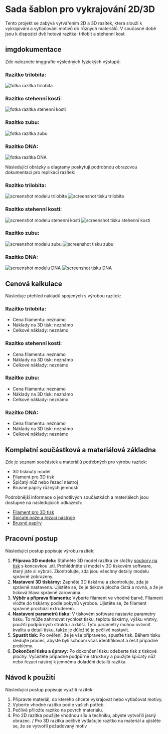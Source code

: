 # Sada šablon pro vykrajování 2D/3D
Tento projekt se zabývá vytvářením 2D a 3D razítek, která slouží k vykrajování a vytlačování motivů do různých materiálů. V současné době jsou k dispozici dvě hotová razítka: trilobit a stehenní kost.

## imgdokumentace
Zde naleznete imggrafie výsledných fyzických výstupů:

### Razítko trilobita:
![fotka razítka trilobita](URL)

### Razítko stehenní kosti:
![fotka razítka stehenní kosti](URL)

### Razítko zubu:
![fotka razítka zubu](URL)

### Razítko DNA:
![fotka razítka DNA](URL)

Následující obrázky a diagramy poskytují podrobnou obrazovou dokumentaci pro replikaci razítek:

### Razítko trilobita:
![screenshot modelu trilobita](https://github.com/pslib-cz/2022-p2a-mme-pppp-PeterHonzejk/blob/main/dokumentace/img/trilobit_model.jpg)
![screenshot tisku trilobita](https://github.com/pslib-cz/2022-p2a-mme-pppp-PeterHonzejk/blob/main/dokumentace/img/trilobit_print.jpg)

###  Razítko stehenní kosti:
![screenshot modelu stehenní kosti](https://github.com/pslib-cz/2022-p2a-mme-pppp-PeterHonzejk/blob/main/dokumentace/img/bone_model.jpg)
![screenshot tisku stehenní kosti](https://github.com/pslib-cz/2022-p2a-mme-pppp-PeterHonzejk/blob/main/dokumentace/img/bone_print.jpg)

### Razítko zubu:
![screenshot modelu zubu](https://github.com/pslib-cz/2022-p2a-mme-pppp-PeterHonzejk/blob/main/dokumentace/img/tooth_model.jpg)
![screenshot tisku zubu](https://github.com/pslib-cz/2022-p2a-mme-pppp-PeterHonzejk/blob/main/dokumentace/img/tooth_print.jpg)

### Razítko DNA:
![screenshot modelu DNA](https://github.com/pslib-cz/2022-p2a-mme-pppp-PeterHonzejk/blob/main/dokumentace/img/dna_model.jpg)
![screenshot tisku DNA](https://github.com/pslib-cz/2022-p2a-mme-pppp-PeterHonzejk/blob/main/dokumentace/img/dna_print.jpg)

## Cenová kalkulace
Následuje přehled nákladů spojených s výrobou razítek:

### Razítko trilobita:
- Cena filamentu: neznámo
- Náklady na 3D tisk: neznámo
- Celkové náklady: neznámo

###  Razítko stehenní kosti:
- Cena filamentu: neznámo
- Náklady na 3D tisk: neznámo
- Celkové náklady: neznámo

### Razítko zubu:
- Cena filamentu: neznámo
- Náklady na 3D tisk: neznámo
- Celkové náklady: neznámo

### Razítko DNA:
- Cena filamentu: neznámo
- Náklady na 3D tisk: neznámo
- Celkové náklady: neznámo

## Kompletní součástková a materiálová základna
Zde je seznam součástek a materiálů potřebných pro výrobu razítek:

- 3D tisknutý model
- Filament pro 3D tisk
- Špičatý nůž nebo řezací nástroj
- Brusné papíry různých jemností

Podrobnější informace o jednotlivých součástkách a materiálech jsou dostupné na následujících odkazech:
- [Filament pro 3D tisk](url-to-filament)
- [Špičaté nože a řezací nástroje](url-to-cutting-tools)
- [Brusné papíry](url-to-sandpaper)

## Pracovní postup
Následující postup popisuje výrobu razítek:

1. **Příprava 3D modelu:** Stáhněte 3D model razítka ze složky [soubory na tisk](https://github.com/pslib-cz/2022-p2a-mme-pppp-PeterHonzejk/tree/main/sobory%20na%20tisk) s koncovkou .stl. Prohlédněte si model v 3D tiskovém software, který jste si vybrali. Zkontrolujte, zda jsou všechny detaily modelu správně zobrazeny.
2. **Nastavení 3D tiskárny:** Zapněte 3D tiskárnu a zkontrolujte, zda je správně nastavena. Ujistěte se, že je tisková plocha čistá a rovná, a že je tisková hlava správně zarovnána.
3. **Výběr a příprava filamentu:** Vyberte filament ve vhodné barvě. Filament vložte do tiskárny podle pokynů výrobce. Ujistěte se, že filament správně prochází extruderem.
4. **Nastavení parametrů tisku:** V tiskovém software nastavte parametry tisku. To může zahrnovat rychlost tisku, teplotu tiskárny, výšku vrstvy, použití podpůrných struktur a další. Tyto parametry mohou ovlivnit kvalitu a detail tisku, takže je důležité je pečlivě nastavit.
5. **Spustit tisk:** Po ověření, že je vše připraveno, spusťte tisk. Během tisku sledujte proces, abyste byli schopni včas identifikovat a řešit případné problémy.
6. **Dokončení tisku a úpravy:** Po dokončení tisku odeberte tisk z tiskové plochy. Vyčistěte případné podpůrné struktury a použijte špičatý nůž nebo řezací nástroj k jemnému doladění detailů razítka.

## Návod k použití
Následující postup popisuje využití razítek:

1. Připravte materiál, do kterého chcete vykrajovat nebo vytlačovat motivy.
2. Vyberte vhodné razítko podle vašich potřeb.
3. Pečlivě přiložte razítko na povrch materiálu.
4. Pro 2D razítka použijte vhodnou sílu a techniku, abyste vytvořili jasný obrazec. / Pro 3D razítka pečlivě vytlačujte razítko na materiál a ujistěte se, že se vytvořil požadovaný motiv
